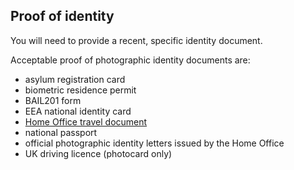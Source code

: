 <h2 class="govuk-heading-m">Proof of identity</h2>
<p class="govuk-body">You will need to provide a recent, specific identity document. </p>
<p class="govuk-body">Acceptable proof of photographic identity documents are: </p>
<ul class="govuk-list govuk-list--bullet">
  <li>asylum registration card</li>
  <li>biometric residence permit</li>
  <li>BAIL201 form</li>
  <li>EEA national identity card</li>
  <a class="govuk-link" href="https://www.gov.uk/apply-home-office-travel-document"><li>Home Office travel document</li></a>
  <li>national passport</li>
  <li>official photographic identity letters issued by the Home Office</li>
  <li>UK driving licence (photocard only)</li>
</ul>